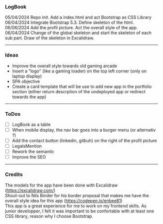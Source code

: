 ### LogBook

05/04/2024 Repo init. Add a index.html and act Bootstrap as CSS Library\
06/04/2024 Integrate Bootstrap 5.3. Define skeleton of the html.\
06/06/2024 Add the profil picture. Act the overall style of the app.\
06/04/2024 Change of the global skeleton and start the skeleton of each sub part. Draw of the skeleton in Excalidraw.


---
### Ideas

- Improve the overall style towards old gaming arcade
- Insert a "logo" (like a gaming loader) on the top left corner (only on laptop display)
- SPA objective
- Create a card template that will be use to add new app in the portfolio section (either return descrption of the undeployed app or redirect towards the app)

---
### ToDos

- [ ] LogBook as a table
- [ ] When mobile display, the nav bar goes into a burger menu (or alternativ ?)
- [ ] Add the contact button (linkedin, gitbuh) on the right of the profil picture
- [ ] LegalsMention
- [ ] Rework the semantic
- [ ] Improve the SEO

---
### Credits

The models for the app have been done with Excalidraw (https://excalidraw.com/)\
Shout-out to Nils Binder for his border proposal that makes me have the overall style idea for this app (https://codepen.io/enbee81)\
This app is a great experience for me to work on my frontend skills. As junior developper, I felt it was important to be confortable with at least one CSS library, reason why I choose Bootstrap.

